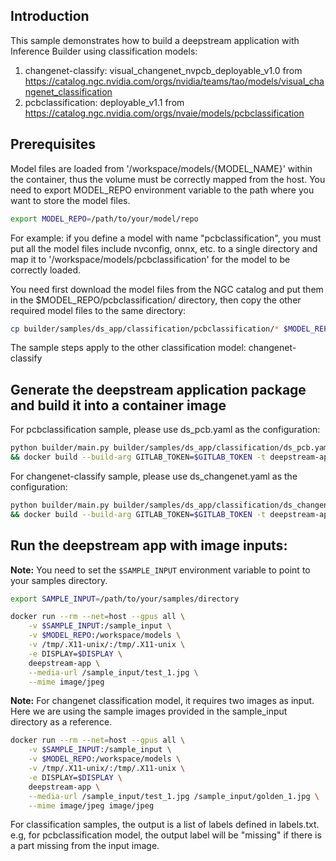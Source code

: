 ## Introduction

This sample demonstrates how to build a deepstream application with Inference Builder using classification models:
1. changenet-classify: visual_changenet_nvpcb_deployable_v1.0 from https://catalog.ngc.nvidia.com/orgs/nvidia/teams/tao/models/visual_changenet_classification
2. pcbclassification: deployable_v1.1 from https://catalog.ngc.nvidia.com/orgs/nvaie/models/pcbclassification

## Prerequisites

Model files are loaded from '/workspace/models/{MODEL_NAME}' within the container, thus the volume must be correctly mapped from the host.
You need to export MODEL_REPO environment variable to the path where you want to store the model files.

```bash
export MODEL_REPO=/path/to/your/model/repo
```

For example: if you define a model with name "pcbclassification", you must put all the model files include nvconfig, onnx, etc. to a single directory and map it to '/workspace/models/pcbclassification' for the model to be correctly loaded.

You need first download the model files from the NGC catalog and put them in the $MODEL_REPO/pcbclassification/ directory, then copy the other required model files to the same directory:

```bash
cp builder/samples/ds_app/classification/pcbclassification/* $MODEL_REPO/pcbclassification/
```

The sample steps apply to the other classification model: changenet-classify


## Generate the deepstream application package and build it into a container image

For pcbclassification sample, please use ds_pcb.yaml as the configuration:

```bash
python builder/main.py builder/samples/ds_app/classification/ds_pcb.yaml -o builder/samples/ds_app --server-type serverless -t \
&& docker build --build-arg GITLAB_TOKEN=$GITLAB_TOKEN -t deepstream-app builder/samples/ds_app
```

For changenet-classify sample, please use ds_changenet.yaml as the configuration:

```bash
python builder/main.py builder/samples/ds_app/classification/ds_changenet.yaml -o builder/samples/ds_app --server-type serverless -t \
&& docker build --build-arg GITLAB_TOKEN=$GITLAB_TOKEN -t deepstream-app builder/samples/ds_app
```


## Run the deepstream app with image inputs:

**Note:** You need to set the `$SAMPLE_INPUT` environment variable to point to your samples directory.

```bash
export SAMPLE_INPUT=/path/to/your/samples/directory
```

```bash
docker run --rm --net=host --gpus all \
    -v $SAMPLE_INPUT:/sample_input \
    -v $MODEL_REPO:/workspace/models \
    -v /tmp/.X11-unix/:/tmp/.X11-unix \
    -e DISPLAY=$DISPLAY \
    deepstream-app \
    --media-url /sample_input/test_1.jpg \
    --mime image/jpeg
```

**Note:** For changenet classification model, it requires two images as input. Here we are using the sample images provided in the sample_input directory as a reference.

```bash
docker run --rm --net=host --gpus all \
    -v $SAMPLE_INPUT:/sample_input \
    -v $MODEL_REPO:/workspace/models \
    -v /tmp/.X11-unix/:/tmp/.X11-unix \
    -e DISPLAY=$DISPLAY \
    deepstream-app \
    --media-url /sample_input/test_1.jpg /sample_input/golden_1.jpg \
    --mime image/jpeg image/jpeg
```

For classification samples, the output is a list of labels defined in labels.txt. e.g, for pcbclassification model, the output label will be "missing" if there is a part missing from the input image.